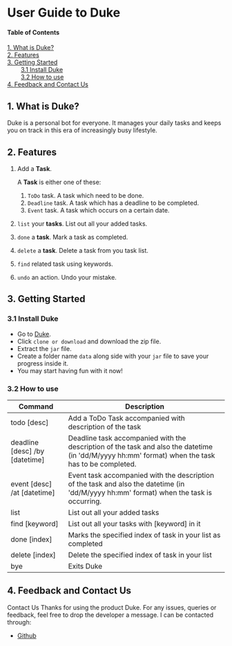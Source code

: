 # User Guide to Duke
#### Table of Contents
<a href="#1">1. What is Duke?</a>
<br />
<a href="#2">2. Features</a>
<br />
<a href="#3">3. Getting Started</a>
<br/>
&nbsp;&nbsp;&nbsp;&nbsp;&nbsp;&nbsp;&nbsp;&nbsp;<a href="#3.1">3.1 Install Duke</a>
<br/>
&nbsp;&nbsp;&nbsp;&nbsp;&nbsp;&nbsp;&nbsp;&nbsp;<a href="#3.1">3.2 How to use</a>
<br />
<a href="#4">4. Feedback and Contact Us</a>

## 1. What is Duke?
Duke is a personal bot for everyone. It manages your daily tasks and keeps you on
track in this era of increasingly busy lifestyle.

## 2. Features
1. Add a **Task**.
       
    A **Task** is either one of these:
    1. `ToDo` task. A task which need to be done.
    1. `Deadline` task. A task which has a deadline to be completed.
    1. `Event` task. A task which occurs on a certain date.
1. `list` your **tasks**. List out all your added tasks.
1. `done` a **task**. Mark a task as completed.
1. `delete` a **task**. Delete a task from you task list.
1. `find` related task using keywords.
1. `undo` an action. Undo your mistake.  

## 3. Getting Started

### 3.1 Install Duke
* Go to [Duke](https://github.com/honhaochen/duke). 
* Click `clone or download` and download the zip file. 
* Extract the `jar` file.
* Create a folder name `data` along side with your `jar` file to save your progress inside it.
* You may start having fun with it now! 

### 3.2 How to use

Command | Description
----------- | -----------
todo [desc]                    | Add a ToDo Task accompanied with description of the task
deadline [desc] /by [datetime] | Deadline task accompanied with the description of the task and also the datetime (in 'dd/M/yyyy hh:mm' format) when the task has to be completed.
event [desc] /at [datetime]    | Event task accompanied with the description of the task and also the datetime (in 'dd/M/yyyy hh:mm' format) when the task is occurring.
list                           | List out all your added tasks
find [keyword]                 | List out all your tasks with [keyword] in it
done [index]                   | Marks the specified index of task in your list as completed
delete [index]                 | Delete the specified index of task in your list
bye                            | Exits Duke

## 4. Feedback and Contact Us
Contact Us
Thanks for using the product Duke. For any issues, queries or feedback, feel free to drop the developer a message. I can be contacted through:
* [Github](https://github.com/honhaochen)



